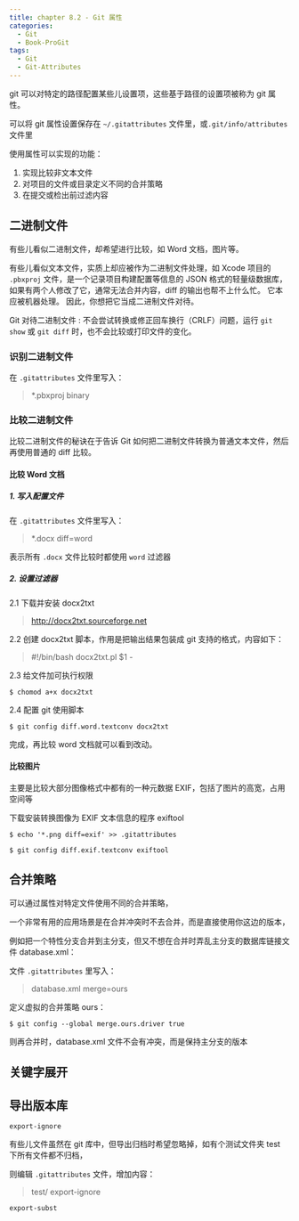 ```yaml
---
title: chapter 8.2 - Git 属性
categories:
  - Git
  - Book-ProGit
tags:
  - Git
  - Git-Attributes
---
```


git 可以对特定的路径配置某些儿设置项，这些基于路径的设置项被称为 git 属性。

可以将 git 属性设置保存在 `~/.gitattributes` 文件里，或`.git/info/attributes` 文件里

<!--more-->

使用属性可以实现的功能：
1. 实现比较非文本文件
2. 对项目的文件或目录定义不同的合并策略
3. 在提交或检出前过滤内容

## 二进制文件

有些儿看似二进制文件，却希望进行比较，如 Word 文档，图片等。

有些儿看似文本文件，实质上却应被作为二进制文件处理，如 Xcode 项目的 `.pbxproj` 文件，是一个记录项目构建配置等信息的 JSON 格式的轻量级数据库，如果有两个人修改了它，通常无法合并内容，diff 的输出也帮不上什么忙。 它本应被机器处理。 因此，你想把它当成二进制文件对待。

Git 对待二进制文件 : 不会尝试转换或修正回车换行（CRLF）问题，运行 `git show` 或 `git diff` 时，也不会比较或打印文件的变化。

### 识别二进制文件

在 `.gitattributes` 文件里写入：

> *.pbxproj binary

### 比较二进制文件

比较二进制文件的秘诀在于告诉 Git 如何把二进制文件转换为普通文本文件，然后再使用普通的 diff 比较。

#### 比较 Word 文档

##### 1. 写入配置文件

在 `.gitattributes` 文件里写入：

> *.docx diff=word

表示所有 `.docx` 文件比较时都使用 `word` 过滤器

##### 2. 设置过滤器

2.1 下载并安装 docx2txt

> http://docx2txt.sourceforge.net

2.2 创建 docx2txt 脚本，作用是把输出结果包装成 git 支持的格式，内容如下：

> #!/bin/bash
> docx2txt.pl $1 -

2.3 给文件加可执行权限
```
$ chomod a+x docx2txt
```

2.4 配置 git 使用脚本
```
$ git config diff.word.textconv docx2txt
```

完成，再比较 word 文档就可以看到改动。

#### 比较图片

主要是比较大部分图像格式中都有的一种元数据 EXIF，包括了图片的高宽，占用空间等

下载安装转换图像为 EXIF 文本信息的程序 exiftool

```
$ echo '*.png diff=exif' >> .gitattributes

$ git config diff.exif.textconv exiftool
```

## 合并策略

可以通过属性对特定文件使用不同的合并策略，

一个非常有用的应用场景是在合并冲突时不去合并，而是直接使用你这边的版本，

例如把一个特性分支合并到主分支，但又不想在合并时弄乱主分支的数据库链接文件 database.xml：

文件 `.gitattributes` 里写入：

> database.xml merge=ours

定义虚拟的合并策略 ours：

```
$ git config --global merge.ours.driver true
```

则再合并时，database.xml 文件不会有冲突，而是保持主分支的版本

## 关键字展开



## 导出版本库

`export-ignore`

有些儿文件虽然在 git 库中，但导出归档时希望忽略掉，如有个测试文件夹 test 下所有文件都不归档，

则编辑 `.gitattributes` 文件，增加内容：

> test/ export-ignore

`export-subst`



